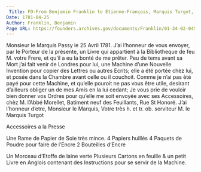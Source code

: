 ```yaml
---
 Title: FO-From Benjamin Franklin to Etienne-François, Marquis Turgot, 25 April 1781
Date: 1781-04-25
Author: Franklin, Benjamin
Page URL: https://founders.archives.gov/documents/Franklin/01-34-02-0450
---
```



Monsieur le Marquis
Passy le 25 Avril 1781.
J’ai l’honneur de vous envoyer, par le Porteur de la présente, un Livre qui appartient à la Bibliotheque de feu M. votre Frere, et qu’il a eu la bonté de me prêter.
Peu de tems avant sa Mort j’ai fait venir de Londres pour lui, une Machine d’une Nouvelle Invention pour copier des Lettres ou autres Ecrits; elle a été portée chèz lui, et posée dans la Chambre avant celle ou il couchoit. Comme je n’ai pas èté payé pour cette Machine, et qu’elle pouroit ne pas vous être utile, desirant d’ailleurs obliger un de mes Amis en la lui cedant; Je vous prie de vouloir bien donner vos Ordres pour qu’elle me soit envoyée avec ses Accessoires, chèz M. l’Abbé Morellet, Batiment neuf des Feuillants, Rue St Honoré.
J’ai l’honneur d’etre, Monsieur le Marquis, Votre très h. et tr. ob. serviteur
M. le Marquis Turgot


Accessoires a la Presse

Une Rame de Papier de Soie très mince.
4 Papiers huillés
4 Paquets de Poudre pour faire de l’Encre
2 Bouteilles d’Encre

Un Morceau d’Etoffe de laine verte
Plusieurs Cartons en feuille
& un petit Livre en Anglois contenant des Instructions pour se servir de la Machine.



